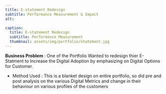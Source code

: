 ```yaml
---
title: E-statement Redesign 
subtitle: Performance Measurement & Impact
alt: 

caption:
  title: E-statement Redesign 
  subtitle: Performance Measurement
  thumbnail: assets/img/portfolio/statement.jpg
---
```

 **Business Problem** : One of the Portfolio Wanted to redesign thier E-Statment to Increase the Digital Adoption by emphasizing on Digital Options for Customer. 

 * Method Used  : This is a blanket design on entire portfolio, so did pre and post analysis on the various Digital Metrics and change in their behaviour on various profiles of the customers

 

